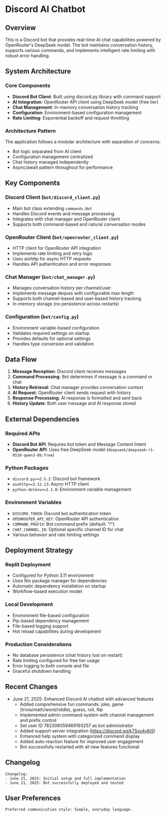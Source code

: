 # Discord AI Chatbot

## Overview

This is a Discord bot that provides real-time AI chat capabilities powered by OpenRouter's DeepSeek model. The bot maintains conversation history, supports various commands, and implements intelligent rate limiting with robust error handling.

## System Architecture

### Core Components
- **Discord Bot Client**: Built using discord.py library with command support
- **AI Integration**: OpenRouter API client using DeepSeek model (free tier)
- **Chat Management**: In-memory conversation history tracking
- **Configuration**: Environment-based configuration management
- **Rate Limiting**: Exponential backoff and request throttling

### Architecture Pattern
The application follows a modular architecture with separation of concerns:
- Bot logic separated from AI client
- Configuration management centralized
- Chat history managed independently
- Async/await pattern throughout for performance

## Key Components

### Discord Client (`bot/discord_client.py`)
- Main bot class extending `commands.Bot`
- Handles Discord events and message processing
- Integrates with chat manager and OpenRouter client
- Supports both command-based and natural conversation modes

### OpenRouter Client (`bot/openrouter_client.py`)
- HTTP client for OpenRouter API integration
- Implements rate limiting and retry logic
- Uses aiohttp for async HTTP requests
- Handles API authentication and error responses

### Chat Manager (`bot/chat_manager.py`)
- Manages conversation history per channel/user
- Implements message deques with configurable max length
- Supports both channel-based and user-based history tracking
- In-memory storage (no persistence across restarts)

### Configuration (`bot/config.py`)
- Environment variable-based configuration
- Validates required settings on startup
- Provides defaults for optional settings
- Handles type conversion and validation

## Data Flow

1. **Message Reception**: Discord client receives messages
2. **Command Processing**: Bot determines if message is a command or chat
3. **History Retrieval**: Chat manager provides conversation context
4. **AI Request**: OpenRouter client sends request with history
5. **Response Processing**: AI response is formatted and sent back
6. **History Update**: Both user message and AI response stored

## External Dependencies

### Required APIs
- **Discord Bot API**: Requires bot token and Message Content Intent
- **OpenRouter API**: Uses free DeepSeek model (`deepseek/deepseek-r1-0528-qwen3-8b:free`)

### Python Packages
- `discord.py>=2.5.2`: Discord bot framework
- `aiohttp>=3.12.13`: Async HTTP client
- `python-dotenv>=1.1.0`: Environment variable management

### Environment Variables
- `DISCORD_TOKEN`: Discord bot authentication token
- `OPENROUTER_API_KEY`: OpenRouter API authentication
- `COMMAND_PREFIX`: Bot command prefix (default: "!")
- `CHAT_CHANNEL_ID`: Optional specific channel ID for chat
- Various behavior and rate limiting settings

## Deployment Strategy

### Replit Deployment
- Configured for Python 3.11 environment
- Uses Nix package manager for dependencies
- Automatic dependency installation on startup
- Workflow-based execution model

### Local Development
- Environment file-based configuration
- Pip-based dependency management
- File-based logging support
- Hot reload capabilities during development

### Production Considerations
- No database persistence (chat history lost on restart)
- Rate limiting configured for free tier usage
- Error logging to both console and file
- Graceful shutdown handling

## Recent Changes

- June 21, 2025: Enhanced Discord AI chatbot with advanced features
  - Added comprehensive fun commands: joke, game (trivia/math/word/riddle), guess, roll, flip
  - Implemented admin command system with channel management and prefix control
  - Set user ID 782306059469193257 as bot administrator
  - Added support server integration (https://discord.gg/k7Sss4yKj5)
  - Enhanced help system with categorized command display
  - Added auto-reaction feature for improved user engagement
  - Bot successfully restarted with all new features functional

## Changelog

```
Changelog:
- June 21, 2025: Initial setup and full implementation
- June 21, 2025: Bot successfully deployed and tested
```

## User Preferences

```
Preferred communication style: Simple, everyday language.
```